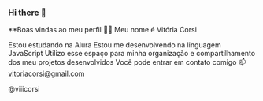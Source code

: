 ### Hi there 👋
**Boas vindas ao meu perfil 💙💙
Meu nome é Vitória Corsi

Estou estudando na Alura
Estou me desenvolvendo na linguagem JavaScript
Utilizo esse espaço para minha organização e compartilhamento dos meu projetos desenvolvidos
Você pode entrar em contato comigo 📫
vitoriacorsi@gmail.com

@viiicorsi
